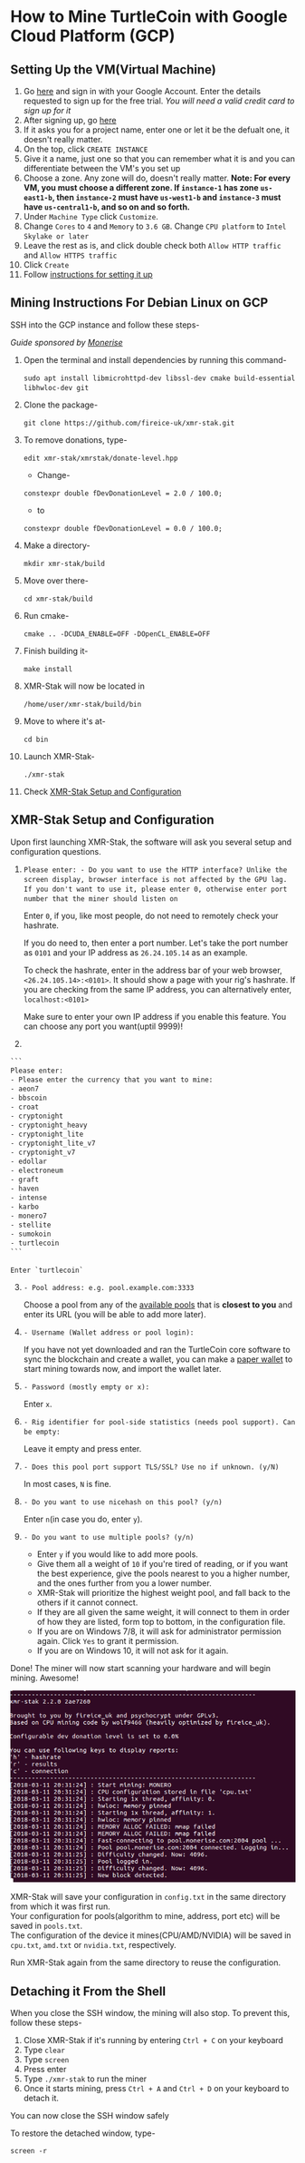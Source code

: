 # How to Mine TurtleCoin with Google Cloud Platform (GCP)

## Setting Up the VM(Virtual Machine)

1.  Go [here](https://console.cloud.google.com/freetrial) and sign in with your Google Account. Enter the details requested to sign up for the free trial.
    *You will need a valid credit card to sign up for it*
2.  After signing up, go [here](https://console.cloud.google.com/compute/instances)
3.  If it asks you for a project name, enter one or let it be the defualt one, it doesn't really matter.
4.  On the top, click `CREATE INSTANCE`
5.  Give it a name, just one so that you can remember what it is and you can differentiate between the VM's you set up
6.  Choose a zone. Any zone will do, doesn't really matter.
    **Note: For every VM, you must choose a different zone. If `instance-1` has zone `us-east1-b`, then `instance-2` must have `us-west1-b` and `instance-3` must have `us-central1-b`, and so on and so forth.**
7.  Under `Machine Type` click `Customize`.
8.  Change `Cores` to `4` and `Memory` to `3.6 GB`. Change `CPU platform` to `Intel Skylake or later`
9.  Leave the rest as is, and click double check both `Allow HTTP traffic` and `Allow HTTPS traffic`
10. Click `Create`
11. Follow [instructions for setting it up]( #instruct-set-up-linux)

## Mining Instructions For Debian Linux on GCP <a name="instruct-set-up-linux"></a>

SSH into the GCP instance and follow these steps-

*Guide sponsored by [Monerise](https://monerise.com)*

1.  Open the terminal and install dependencies by running this command-

    ```sudo apt install libmicrohttpd-dev libssl-dev cmake build-essential libhwloc-dev git```

2.  Clone the package-

    ```git clone https://github.com/fireice-uk/xmr-stak.git```

3.  To remove donations, type-

    ```edit xmr-stak/xmrstak/donate-level.hpp```

    * Change-

    ```constexpr double fDevDonationLevel = 2.0 / 100.0;```

    * to

    ```constexpr double fDevDonationLevel = 0.0 / 100.0;```

4.  Make a directory-

    ```mkdir xmr-stak/build```

5.  Move over there-  

    ```cd xmr-stak/build```

6.  Run cmake-

    ```cmake .. -DCUDA_ENABLE=OFF -DOpenCL_ENABLE=OFF```

7.  Finish building it-

    ```make install```

8.  XMR-Stak will now be located in

    ```/home/user/xmr-stak/build/bin```

10. Move to where it's at-

    ```cd bin```

10. Launch XMR-Stak-

    ```./xmr-stak```

11. Check [XMR-Stak Setup and Configuration](#xmr-stak-setup-and-configuration)


## XMR-Stak Setup and Configuration

Upon first launching XMR-Stak, the software will ask you several setup and configuration questions.

1.  `Please enter: - Do you want to use the HTTP interface? Unlike the     screen display, browser interface is not affected by the GPU lag. If you don't want to use it, please enter 0, otherwise enter port number that the miner should listen on`

    Enter `0`, if you, like most people, do not need to remotely check your hashrate.

    If you do need to, then enter a port number.
    Let's take the port number as `0101` and your IP address as `26.24.105.14` as an example.

    To check the hashrate, enter in the address bar of your web browser, `<26.24.105.14>:<0101>`. It should show a page with your rig's hashrate.
    If you are checking from the same IP address, you can alternatively enter, `localhost:<0101>`

    Make sure to enter your own IP address if you enable this feature. You can choose any port you want(uptil 9999)!


2.

    ```
    Please enter:
    - Please enter the currency that you want to mine:
    - aeon7
    - bbscoin
    - croat
    - cryptonight
    - cryptonight_heavy
    - cryptonight_lite
    - cryptonight_lite_v7
    - cryptonight_v7
    - edollar
    - electroneum
    - graft
    - haven
    - intense
    - karbo
    - monero7
    - stellite
    - sumokoin
    - turtlecoin    
    ```

    Enter `turtlecoin`

3.  `- Pool address: e.g. pool.example.com:3333`

    Choose a pool from any of the [available pools](Pools) that is **closest to you** and enter its URL (you will be able to add more later).

4.  `- Username (Wallet address or pool login):`  

    If you have not yet downloaded and ran the TurtleCoin core software to sync the blockchain and create a wallet, you can make a [paper wallet](../wallets/Making-a-paper-wallet) to start mining towards now, and import the wallet later.

5.  `- Password (mostly empty or x):`  

    Enter `x`.

6.  `- Rig identifier for pool-side statistics (needs pool support). Can be empty:`

    Leave it empty and press enter.

7.  `- Does this pool port support TLS/SSL? Use no if unknown. (y/N)`  

    In most cases, `N` is fine.

8.  `- Do you want to use nicehash on this pool? (y/n)`  

    Enter `n`(in case you do, enter `y`).

9.  `- Do you want to use multiple pools? (y/n)`  

    * Enter `y` if you would like to add more pools.
    * Give them all a weight of `10` if you're tired of reading, or if you want the best experience, give the pools nearest to you a higher number, and the ones further from you a lower number.  
    * XMR-Stak will prioritize the highest weight pool, and fall back to the others if it cannot connect.
    * If they are all given the same weight, it will connect to them in order of how they are listed, form top to bottom, in the configuration file.
    * If you are on Windows 7/8, it will ask for administrator permission again. Click `Yes` to grant it permission.
    * If you are on Windows 10, it will not ask for it again.


Done! The miner will now start scanning your hardware and will begin mining. Awesome!

![workubuntu](images/xmrstak-ubuntuwork.png)


XMR-Stak will save your configuration in `config.txt`  in the same directory from which it was first run.   
Your configuration for pools(algorithm to mine, address, port etc) will be saved in `pools.txt`.  
The configuration of the device it mines(CPU/AMD/NVIDIA) will be saved in `cpu.txt`, `amd.txt` or `nvidia.txt`, respectively.


Run XMR-Stak again from the same directory to reuse the configuration.

## Detaching it From the Shell

When you close the SSH window, the mining will also stop. To prevent this, follow these steps-

1.  Close XMR-Stak if it's running by entering `Ctrl + C` on your keyboard
2.  Type `clear`
3.  Type `screen`
4.  Press enter
5.  Type `./xmr-stak` to run the miner
6.  Once it starts mining, press `Ctrl + A` and `Ctrl + D` on your keyboard to detach it.

You can now close the SSH window safely

To restore the detached window, type-

```
screen -r
```
